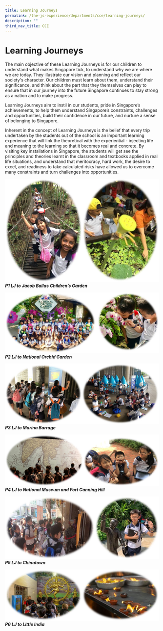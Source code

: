 ```yaml
---
title: Learning Journeys
permalink: /the-js-experience/departments/cce/learning-journeys/
description: ""
third_nav_title: CCE
---
```

# **Learning Journeys**

The main objective of these Learning Journeys is for our children to understand what makes Singapore tick, to understand why we are where we are today. They illustrate our vision and planning and reflect our society's character. Our children must learn about them, understand their significance, and think about the part that they themselves can play to ensure that in our journey into the future Singapore continues to stay strong as a nation and to make progress.

Learning Journeys aim to instil in our students, pride in Singapore’s achievements, to help them understand Singapore’s constraints, challenges and opportunities, build their confidence in our future, and nurture a sense of belonging to Singapore.

Inherent in the concept of Learning Journeys is the belief that every trip undertaken by the students out of the school is an important learning experience that will link the theoretical with the experiential - injecting life and meaning to the learning so that it becomes real and concrete. By visiting key installations in Singapore, the students will get see the principles and theories learnt in the classroom and textbooks applied in real life situations, and understand that meritocracy, hard work, the desire to excel, and readiness to take calculated risks have allowed us to overcome many constraints and turn challenges into opportunities.


![](/images/Jacob%20Ballas%20group.jpg)
_**P1 LJ to Jacob Ballas Children’s Garden**_

![](/images/Orchid.jpg)
_**P2 LJ to National Orchid Garden**_

![](/images/Marina%20Barrage.jpg)
_**P3 LJ to Marina Barrage**_

![](/images/Primary%204%20LJ.jpg)
_**P4 LJ to National Museum and Fort Canning Hill**_

![](/images/Primary%205.jpg)
_**P5 LJ to Chinatown**_

![](/images/Primary%206%20amend.jpg)
_**P6 LJ to Little India**_